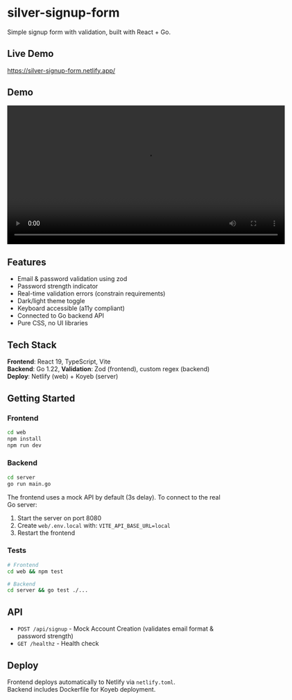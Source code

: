 # silver-signup-form

Simple signup form with validation, built with React + Go.

## Live Demo

https://silver-signup-form.netlify.app/

## Demo

<video src="./silver-signup-form-v2.mp4" controls width="640"></video>

## Features

- Email & password validation using zod
- Password strength indicator
- Real-time validation errors (constrain requirements)
- Dark/light theme toggle
- Keyboard accessible (a11y compliant)
- Connected to Go backend API
- Pure CSS, no UI libraries

## Tech Stack

**Frontend**: React 19, TypeScript, Vite  
**Backend**: Go 1.22,
**Validation**: Zod (frontend), custom regex (backend)
**Deploy**: Netlify (web) + Koyeb (server)

## Getting Started

### Frontend
```bash
cd web
npm install
npm run dev
```

### Backend
```bash
cd server
go run main.go
```

The frontend uses a mock API by default (3s delay). To connect to the real Go server:
1. Start the server on port 8080
2. Create `web/.env.local` with: `VITE_API_BASE_URL=local`
3. Restart the frontend

### Tests
```bash
# Frontend
cd web && npm test

# Backend
cd server && go test ./...
```


## API
- `POST /api/signup` - Mock Account Creation (validates email format & password strength)
- `GET /healthz` - Health check

## Deploy

Frontend deploys automatically to Netlify via `netlify.toml`.  
Backend includes Dockerfile for Koyeb deployment.
